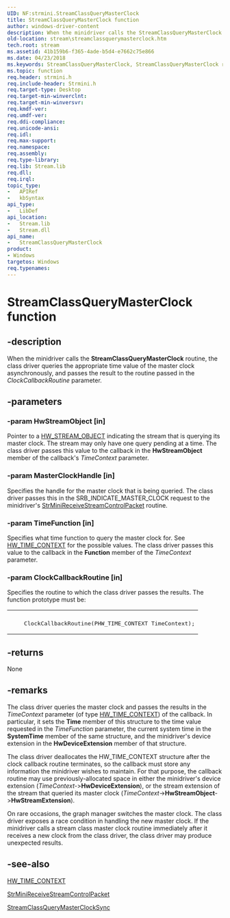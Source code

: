 ```yaml
---
UID: NF:strmini.StreamClassQueryMasterClock
title: StreamClassQueryMasterClock function
author: windows-driver-content
description: When the minidriver calls the StreamClassQueryMasterClock routine, the class driver queries the appropriate time value of the master clock asynchronously, and passes the result to the routine passed in the ClockCallbackRoutine parameter.
old-location: stream\streamclassquerymasterclock.htm
tech.root: stream
ms.assetid: 41b159b6-f365-4ade-b5d4-e7662c75e866
ms.date: 04/23/2018
ms.keywords: StreamClassQueryMasterClock, StreamClassQueryMasterClock routine [Streaming Media Devices], strclass-routines_2049b544-0e7a-4c12-801b-15d0a4a7ce6c.xml, stream.streamclassquerymasterclock, strmini/StreamClassQueryMasterClock
ms.topic: function
req.header: strmini.h
req.include-header: Strmini.h
req.target-type: Desktop
req.target-min-winverclnt: 
req.target-min-winversvr: 
req.kmdf-ver: 
req.umdf-ver: 
req.ddi-compliance: 
req.unicode-ansi: 
req.idl: 
req.max-support: 
req.namespace: 
req.assembly: 
req.type-library: 
req.lib: Stream.lib
req.dll: 
req.irql: 
topic_type:
-	APIRef
-	kbSyntax
api_type:
-	LibDef
api_location:
-	Stream.lib
-	Stream.dll
api_name:
-	StreamClassQueryMasterClock
product:
- Windows
targetos: Windows
req.typenames: 
---
```


# StreamClassQueryMasterClock function


## -description


When the minidriver calls the <b>StreamClassQueryMasterClock</b> routine, the class driver queries the appropriate time value of the master clock asynchronously, and passes the result to the routine passed in the <i>ClockCallbackRoutine</i> parameter.


## -parameters




### -param HwStreamObject [in]

Pointer to a <a href="https://msdn.microsoft.com/library/windows/hardware/ff559697">HW_STREAM_OBJECT</a> indicating the stream that is querying its master clock. The stream may only have one query pending at a time. The class driver passes this value to the callback in the <b>HwStreamObject</b> member of the callback's <i>TimeContext</i> parameter.


### -param MasterClockHandle [in]

Specifies the handle for the master clock that is being queried. The class driver passes this in the SRB_INDICATE_MASTER_CLOCK request to the minidriver's <a href="https://msdn.microsoft.com/library/windows/hardware/ff568467">StrMiniReceiveStreamControlPacket</a> routine.


### -param TimeFunction [in]

Specifies what time function to query the master clock for. See <a href="https://msdn.microsoft.com/library/windows/hardware/ff559706">HW_TIME_CONTEXT</a> for the possible values. The class driver passes this value to the callback in the <b>Function</b> member of the <i>TimeContext</i> parameter.


### -param ClockCallbackRoutine [in]

Specifies the routine to which the class driver passes the results. The function prototype must be:

<div class="code"><span codelanguage=""><table>
<tr>
<th></th>
</tr>
<tr>
<td>
<pre>    ClockCallbackRoutine(PHW_TIME_CONTEXT TimeContext);</pre>
</td>
</tr>
</table></span></div>

## -returns



None




## -remarks



The class driver queries the master clock and passes the results in the <i>TimeContext</i> parameter (of type <a href="https://msdn.microsoft.com/library/windows/hardware/ff559706">HW_TIME_CONTEXT</a>) of the callback. In particular, it sets the <b>Time</b> member of this structure to the time value requested in the <i>TimeFunction</i> parameter, the current system time in the <b>SystemTime</b> member of the same structure, and the minidriver's device extension in the <b>HwDeviceExtension</b> member of that structure.

The class driver deallocates the HW_TIME_CONTEXT structure after the clock callback routine terminates, so the callback must store any information the minidriver wishes to maintain. For that purpose, the callback routine may use previously-allocated space in either the minidriver's device extension (<i>TimeContext-</i>&gt;<b>HwDeviceExtension</b>), or the stream extension of the stream that queried its master clock (<i>TimeContext</i>-&gt;<b>HwStreamObject</b>-&gt;<b>HwStreamExtension</b>).

On rare occasions, the graph manager switches the master clock. The class driver exposes a race condition in handling the new master clock. If the minidriver calls a stream class master clock routine immediately after it receives a new clock from the class driver, the class driver may produce unexpected results.




## -see-also




<a href="https://msdn.microsoft.com/library/windows/hardware/ff559706">HW_TIME_CONTEXT</a>



<a href="https://msdn.microsoft.com/library/windows/hardware/ff568467">StrMiniReceiveStreamControlPacket</a>



<a href="https://msdn.microsoft.com/library/windows/hardware/ff568251">StreamClassQueryMasterClockSync</a>
 

 

